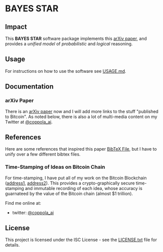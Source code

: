 # BAYES STAR

## Impact
This **BAYES STAR** software package implements this [arXiv paper](https://arxiv.org/abs/2402.06557), and provides a *unified model* of *probabilistic* and *logical* reasoning.

## Usage
For instructions on how to use the software see [USAGE.md](USAGE.md).

## Documentation

### arXiv Paper
There is an [arXiv paper](https://arxiv.org/abs/2402.06557) now and I will add more links to the stuff "published to Bitcoin".
As noted below, there is also a lot of multi-media content on my Twitter at [@coppola_ai](https://twitter.com/coppola_ai).

## References
Here are some references that inspired this paper [BibTeX File](paper/bibtex.bib), but I have to unify over a few different bibtex files.

### Time-Stamping of Ideas on Bitcoin Chain
For time-stamping, I have put all of my work on the Bitcoin Blockchain ([address1](https://ordinals.hiro.so/inscriptions?a=bc1pjlpr5nzl6cmljtyz0a3gng98y3r5hs8z68gw55vg4ccjptvj9msq5gqrc5), [address2](https://ordinals.hiro.so/inscriptions?a=bc1pvd4selnseakwz5eljgj4d99mka25mk8pp3k7v7hc6uxw8txy6lgsf7lmtg)).
This provides a crypto-graphically secure time-stamping and immutable recording of each idea, whose accuracy is guarnateed by the value of the Bitcoin chain (almost $1 trillion).

Find me online at:
* twitter: [@coppola_ai](https://twitter.com/coppola_ai)

## License

This project is licensed under the ISC License - see the [LICENSE.txt](LICENSE.txt) file for details.
